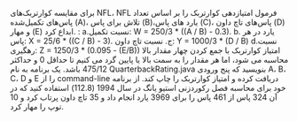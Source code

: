 برای مقایسه کوارتربک‌های NFL، NFL فرمول امتیازدهی کوارتربک را بر اساس تعداد پاس‌های تکمیل‌شده (A)، تلاش‌ برای پاس (B)،یارد های پاس‌ (C)، پاس‌های تاچ داون (D) و مهار (E) ابداع کرد. :
a.نسبت تکمیل: W = 250/3 * ((A / B) - 0.3).
b. یارد در هر پاس: X = 25/6 * ((C / B) - 3).
ج. نسبت تاچ داون: Y = 1000/3 * (D / B)
d.نسبت رهگیری: Z = 1250/3 * (0.095 - (E/B))
امتیاز کوارتربک با جمع کردن چهار مقدار بالا محاسبه می شود، اما هر مقدار را به سمت بالا یا پایین گرد می کنیم تا حداقل 0 و حداکثر 475/12 باشد. یک برنامه به نام  QuarterbackRating.java بنویسید که پنج ورودی A، B، C، D و E را از command-line دریافت کرده و امتیاز کوارتربک‌ را چاپ کند. از برنامه خود برای محاسبه فصل رکوردزنی استیو یانگ در سال 1994 (112.8) استفاده کنید که در آن 324 پاس از 461 پاس را برای 3969 یارد انجام داد و 35 تاچ داون پرتاب کرد و 10 توپ را مهار کرد.